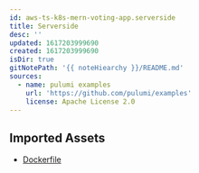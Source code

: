 ```yaml
---
id: aws-ts-k8s-mern-voting-app.serverside
title: Serverside
desc: ''
updated: 1617203999690
created: 1617203999690
isDir: true
gitNotePath: '{{ noteHiearchy }}/README.md'
sources:
  - name: pulumi examples
    url: 'https://github.com/pulumi/examples'
    license: Apache License 2.0
---
```

## Imported Assets

- [Dockerfile](/assets/dockerfile)

